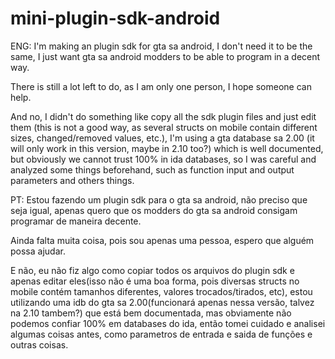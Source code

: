 # mini-plugin-sdk-android
ENG:
I'm making an plugin sdk for gta sa android, I don't need it to be the same, I just want gta sa android modders to be able to program in a decent way.

There is still a lot left to do, as I am only one person, I hope someone can help.

And no, I didn't do something like copy all the sdk plugin files and just edit them (this is not a good way, as several structs on mobile contain different sizes, changed/removed values, etc.), I'm using a gta database sa 2.00 (it will only work in this version, maybe in 2.10 too?) which is well documented, but obviously we cannot trust 100% in ida databases, so I was careful and analyzed some things beforehand, such as function input and output parameters and others things.

PT:
Estou fazendo um plugin sdk para o gta sa android, não preciso que seja igual, apenas quero que os modders do gta sa android consigam programar de maneira decente.

Ainda falta muita coisa, pois sou apenas uma pessoa, espero que alguém possa ajudar.

E não, eu não fiz algo como copiar todos os arquivos do plugin sdk e apenas editar eles(isso não é uma boa forma, pois diversas structs no mobile contém tamanhos diferentes, valores trocados/tirados, etc), estou utilizando uma idb do gta sa 2.00(funcionará apenas nessa versão, talvez na 2.10 tambem?) que está bem documentada, mas obviamente não podemos confiar 100% em databases do ida, então tomei cuidado e analisei algumas coisas antes, como parametros de entrada e saida de funções e outras coisas.
